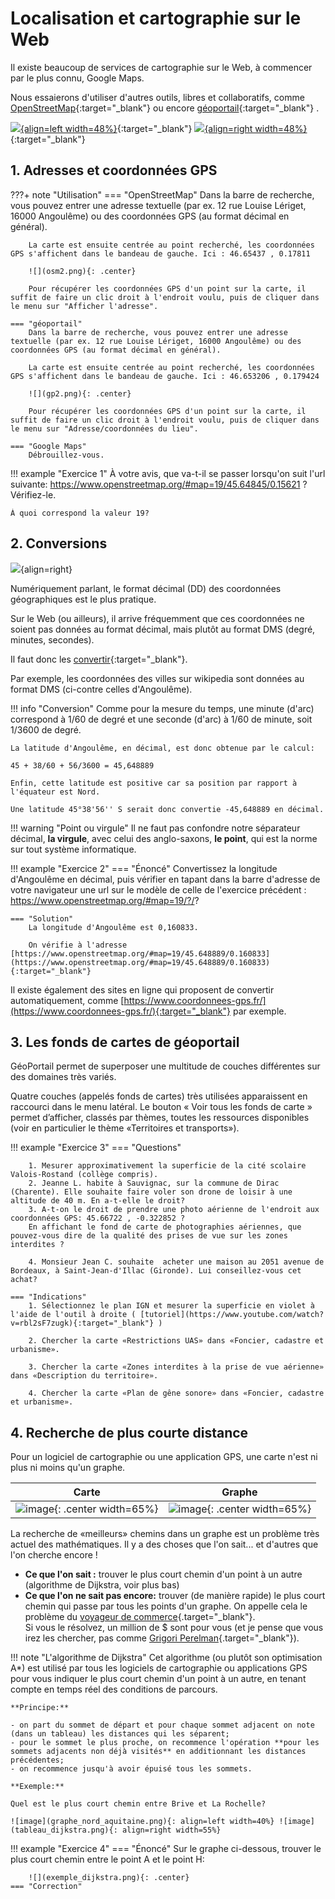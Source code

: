 # Localisation et cartographie sur le Web

Il existe beaucoup de services de cartographie sur le Web, à commencer par le plus connu, Google Maps.

Nous essaierons d'utiliser d'autres outils, libres et collaboratifs, comme [OpenStreetMap](https://www.openstreetmap.org/){:target="_blank"}  ou encore [géoportail](https://www.geoportail.gouv.fr/){:target="_blank"} .

[![](osm1.png){align=left width=48%}](https://www.openstreetmap.org/){:target="_blank"}  [![](gp1.png){align=right width=48%}](https://www.geoportail.gouv.fr/){:target="_blank"}

## 1. Adresses et coordonnées GPS

???+ note "Utilisation"
    === "OpenStreetMap"
        Dans la barre de recherche, vous pouvez entrer une adresse textuelle (par ex. 12 rue Louise Lériget, 16000 Angoulême) ou des coordonnées GPS (au format décimal en général).

        La carte est ensuite centrée au point recherché, les coordonnées GPS s'affichent dans le bandeau de gauche. Ici : 46.65437 , 0.17811

        ![](osm2.png){: .center} 

        Pour récupérer les coordonnées GPS d'un point sur la carte, il suffit de faire un clic droit à l'endroit voulu, puis de cliquer dans le menu sur "Afficher l'adresse".
    
    === "géoportail"
        Dans la barre de recherche, vous pouvez entrer une adresse textuelle (par ex. 12 rue Louise Lériget, 16000 Angoulême) ou des coordonnées GPS (au format décimal en général).

        La carte est ensuite centrée au point recherché, les coordonnées GPS s'affichent dans le bandeau de gauche. Ici : 46.653206 , 0.179424

        ![](gp2.png){: .center} 

        Pour récupérer les coordonnées GPS d'un point sur la carte, il suffit de faire un clic droit à l'endroit voulu, puis de cliquer dans le menu sur "Adresse/coordonnées du lieu".

    === "Google Maps"
        Débrouillez-vous.


!!! example "Exercice 1"
    À votre avis, que va-t-il se passer lorsqu'on suit l'url suivante: https://www.openstreetmap.org/#map=19/45.64845/0.15621 ? Vérifiez-le.

    À quoi correspond la valeur 19?


## 2. Conversions

![](angouleme_wikipedia.png){align=right}

Numériquement parlant, le format décimal (DD) des coordonnées géographiques est le plus pratique.

Sur le Web (ou ailleurs), il arrive fréquemment que ces coordonnées ne soient pas données au format décimal, mais plutôt au format DMS (degré, minutes, secondes).

Il faut donc les [convertir](https://fr.wikipedia.org/wiki/Syst%C3%A8me_sexag%C3%A9simal#Conversion_de_minutes_et_secondes_en_fraction_d%C3%A9cimale_de_degr%C3%A9){:target="_blank"}.

Par exemple, les coordonnées des villes sur wikipedia sont données au format DMS (ci-contre celles d'Angoulême).

!!! info "Conversion"
    Comme pour la mesure du temps, une minute (d'arc) correspond à 1/60 de degré et une seconde (d'arc) à 1/60 de minute, soit 1/3600 de degré.

    La latitude d'Angoulême, en décimal, est donc obtenue par le calcul:
    
    45 + 38/60 + 56/3600 = 45,648889

    Enfin, cette latitude est positive car sa position par rapport à l'équateur est Nord.
    
    Une latitude 45°38'56'' S serait donc convertie -45,648889 en décimal.

!!! warning "Point ou virgule"
    Il ne faut pas confondre notre séparateur décimal, **la virgule**, avec celui des anglo-saxons, **le point**, qui est la norme sur tout système informatique.

!!! example "Exercice 2"
    === "Énoncé"
        Convertissez la longitude d'Angoulême en décimal, puis vérifier en tapant dans la barre d'adresse de votre navigateur une url sur le modèle de celle de l'exercice précédent : https://www.openstreetmap.org/#map=19/?/?

    === "Solution"
        La longitude d'Angoulême est 0,160833.

        On vérifie à l'adresse [https://www.openstreetmap.org/#map=19/45.648889/0.160833](https://www.openstreetmap.org/#map=19/45.648889/0.160833){:target="_blank"} 


Il existe également des sites en ligne qui proposent de convertir automatiquement, comme [https://www.coordonnees-gps.fr/](https://www.coordonnees-gps.fr/){:target="_blank"}  par exemple.

## 3. Les fonds de cartes de géoportail

GéoPortail permet de superposer une multitude de couches différentes sur des domaines très variés.

Quatre couches (appelés fonds de cartes) très utilisées apparaissent en raccourci dans le menu latéral. Le bouton « Voir tous les fonds de carte » permet d’afficher, classés par thèmes, toutes les ressources disponibles (voir en particulier le thème «Territoires et transports»).

!!! example "Exercice 3"
    === "Questions"

        1. Mesurer approximativement la superficie de la cité scolaire Valois-Rostand (collège compris).
        2. Jeanne L. habite à Sauvignac, sur la commune de Dirac (Charente). Elle souhaite faire voler son drone de loisir à une altitude de 40 m. En a-t-elle le droit?
        3. A-t-on le droit de prendre une photo aérienne de l'endroit aux coordonnées GPS: 45.66722 , -0.322852 ?
        En affichant le fond de carte de photographies aériennes, que pouvez-vous dire de la qualité des prises de vue sur les zones interdites ?

        4. Monsieur Jean C. souhaite  acheter une maison au 2051 avenue de Bordeaux, à Saint-Jean-d'Illac (Gironde). Lui conseillez-vous cet achat?

    === "Indications"
        1. Sélectionnez le plan IGN et mesurer la superficie en violet à l'aide de l'outil à droite ( [tutoriel](https://www.youtube.com/watch?v=rbl2sF7zugk){:target="_blank"} )

        2. Chercher la carte «Restrictions UAS» dans «Foncier, cadastre et urbanisme».
        
        3. Chercher la carte «Zones interdites à la prise de vue aérienne» dans «Description du territoire».
        
        4. Chercher la carte «Plan de gêne sonore» dans «Foncier, cadastre et urbanisme».
<!-- prison 45.650264 , 0.166646

sauvignac (dirac) 40 m non

2051 av de bordeaux
33127 Saint-Jean-d'Illac

superficie cité scolaire MDV 64550 m2 -->

## 4. Recherche de plus courte distance

Pour un logiciel de cartographie ou une application GPS, une carte n'est ni plus ni moins qu'un graphe.

|  **Carte** | **Graphe** |
|:--:|:--:|
|![image](carte_nord_aquitaine.png){: .center width=65%}|![image](graphe_nord_aquitaine.png){: .center width=65%}|

La recherche de «meilleurs» chemins dans un graphe est un problème très actuel des mathématiques. 
Il y a des choses que l'on sait... et d'autres que l'on cherche encore !

- **Ce que l'on sait :** trouver le plus court chemin d'un point à un autre (algorithme de Dijkstra, voir plus bas)
- **Ce que l'on ne sait pas encore:** trouver (de manière rapide) le plus court chemin qui passe par tous les points d'un graphe. On appelle cela le problème du [voyageur de commerce](https://fr.wikipedia.org/wiki/Probl%C3%A8me_du_voyageur_de_commerce){.target="_blank"}.  
Si vous le résolvez, un million de $ sont pour vous (et je pense que vous irez les chercher, pas comme [Grigori Perelman](https://fr.wikipedia.org/wiki/Grigori_Perelman){.target="_blank"}).

!!! note "L'algorithme de Dijkstra"
    Cet algorithme (ou plutôt son optimisation A*) est utilisé par tous les logiciels de cartographie ou applications GPS pour vous indiquer le plus court chemin d'un point à un autre, en tenant compte en temps réel des conditions de parcours.

    **Principe:**

    - on part du sommet de départ et pour chaque sommet adjacent on note (dans un tableau) les distances qui les séparent;
    - pour le sommet le plus proche, on recommence l'opération **pour les sommets adjacents non déjà visités** en additionnant les distances précédentes;
    - on recommence jusqu'à avoir épuisé tous les sommets.

    **Exemple:**

    Quel est le plus court chemin entre Brive et La Rochelle?

    ![image](graphe_nord_aquitaine.png){: align=left width=40%} ![image](tableau_dijkstra.png){: align=right width=55%}

!!! example "Exercice 4"
    === "Énoncé" 
        Sur le graphe ci-dessous, trouver le plus court chemin entre le point A et le point H:

        ![](exemple_dijkstra.png){: .center} 
    === "Correction" 
       